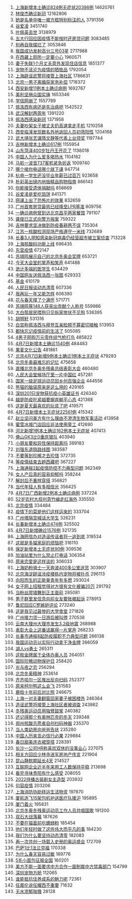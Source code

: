 1. [上海新增本土确诊824例无症状20398例](https://s.weibo.com//weibo?q=%23%E4%B8%8A%E6%B5%B7%E6%96%B0%E5%A2%9E%E6%9C%AC%E5%9C%9F%E7%A1%AE%E8%AF%8A824%E4%BE%8B%E6%97%A0%E7%97%87%E7%8A%B620398%E4%BE%8B%23&Refer=top) 14620761
2. [林俊杰确诊新冠](https://s.weibo.com//weibo?q=%23%E6%9E%97%E4%BF%8A%E6%9D%B0%E7%A1%AE%E8%AF%8A%E6%96%B0%E5%86%A0%23&Refer=top) 12162806
3. [她是名单中唯一被方框特别标注的人](https://s.weibo.com//weibo?q=%23%E5%A5%B9%E6%98%AF%E5%90%8D%E5%8D%95%E4%B8%AD%E5%94%AF%E4%B8%80%E8%A2%AB%E6%96%B9%E6%A1%86%E7%89%B9%E5%88%AB%E6%A0%87%E6%B3%A8%E7%9A%84%E4%BA%BA%23&Refer=top) 3791356
4. [谷爱凌](https://s.weibo.com//weibo?q=%E8%B0%B7%E7%88%B1%E5%87%8C&Refer=top) 3451740
5. [叶佩英去世](https://s.weibo.com//weibo?q=%23%E5%8F%B6%E4%BD%A9%E8%8B%B1%E5%8E%BB%E4%B8%96%23&Refer=top) 3138979
6. [五大行回应因疫情不能按时还房贷问题](https://s.weibo.com//weibo?q=%23%E4%BA%94%E5%A4%A7%E8%A1%8C%E5%9B%9E%E5%BA%94%E5%9B%A0%E7%96%AB%E6%83%85%E4%B8%8D%E8%83%BD%E6%8C%89%E6%97%B6%E8%BF%98%E6%88%BF%E8%B4%B7%E9%97%AE%E9%A2%98%23&Refer=top) 3083485
7. [别再自我摆烂了](https://s.weibo.com//weibo?q=%23%E5%88%AB%E5%86%8D%E8%87%AA%E6%88%91%E6%91%86%E7%83%82%E4%BA%86%23&Refer=top) 3053846
8. [我国成功发射高分三号03星](https://s.weibo.com//weibo?q=%23%E6%88%91%E5%9B%BD%E6%88%90%E5%8A%9F%E5%8F%91%E5%B0%84%E9%AB%98%E5%88%86%E4%B8%89%E5%8F%B703%E6%98%9F%23&Refer=top) 2717988
9. [在西藏上厕所一定要小心](https://s.weibo.com//weibo?q=%23%E5%9C%A8%E8%A5%BF%E8%97%8F%E4%B8%8A%E5%8E%95%E6%89%80%E4%B8%80%E5%AE%9A%E8%A6%81%E5%B0%8F%E5%BF%83%23&Refer=top) 1960571
10. [妻子失联1个月丈夫意外发现住店信息](https://s.weibo.com//weibo?q=%23%E5%A6%BB%E5%AD%90%E5%A4%B1%E8%81%941%E4%B8%AA%E6%9C%88%E4%B8%88%E5%A4%AB%E6%84%8F%E5%A4%96%E5%8F%91%E7%8E%B0%E4%BD%8F%E5%BA%97%E4%BF%A1%E6%81%AF%23&Refer=top) 1851377
11. [宠物不该沦为疫情的牺牲品](https://s.weibo.com//weibo?q=%23%E5%AE%A0%E7%89%A9%E4%B8%8D%E8%AF%A5%E6%B2%A6%E4%B8%BA%E7%96%AB%E6%83%85%E7%9A%84%E7%89%BA%E7%89%B2%E5%93%81%23&Refer=top) 1792054
12. [上海辟谣武警将接管上海社区](https://s.weibo.com//weibo?q=%23%E4%B8%8A%E6%B5%B7%E8%BE%9F%E8%B0%A3%E6%AD%A6%E8%AD%A6%E5%B0%86%E6%8E%A5%E7%AE%A1%E4%B8%8A%E6%B5%B7%E7%A4%BE%E5%8C%BA%23&Refer=top) 1786631
13. [北京一男子离婚获家务补偿](https://s.weibo.com//weibo?q=%23%E5%8C%97%E4%BA%AC%E4%B8%80%E7%94%B7%E5%AD%90%E7%A6%BB%E5%A9%9A%E8%8E%B7%E5%AE%B6%E5%8A%A1%E8%A1%A5%E5%81%BF%23&Refer=top) 1718372
14. [西安新增11例本土确诊病例](https://s.weibo.com//weibo?q=%23%E8%A5%BF%E5%AE%89%E6%96%B0%E5%A2%9E11%E4%BE%8B%E6%9C%AC%E5%9C%9F%E7%A1%AE%E8%AF%8A%E7%97%85%E4%BE%8B%23&Refer=top) 1692767
15. [美利坚祸众国实锤](https://s.weibo.com//weibo?q=%23%E7%BE%8E%E5%88%A9%E5%9D%9A%E7%A5%B8%E4%BC%97%E5%9B%BD%E5%AE%9E%E9%94%A4%23&Refer=top) 1653346
16. [学信网崩了](https://s.weibo.com//weibo?q=%23%E5%AD%A6%E4%BF%A1%E7%BD%91%E5%B4%A9%E4%BA%86%23&Refer=top) 1557789
17. [佩洛西有病还是先治病吧](https://s.weibo.com//weibo?q=%23%E4%BD%A9%E6%B4%9B%E8%A5%BF%E6%9C%89%E7%97%85%E8%BF%98%E6%98%AF%E5%85%88%E6%B2%BB%E7%97%85%E5%90%A7%23&Refer=top) 1542522
18. [武汉解封两周年](https://s.weibo.com//weibo?q=%23%E6%AD%A6%E6%B1%89%E8%A7%A3%E5%B0%81%E4%B8%A4%E5%91%A8%E5%B9%B4%23&Refer=top) 1391220
19. [佩洛西感染新冠](https://s.weibo.com//weibo?q=%23%E4%BD%A9%E6%B4%9B%E8%A5%BF%E6%84%9F%E6%9F%93%E6%96%B0%E5%86%A0%23&Refer=top) 1371958
20. [夫妻吵架女子被丈夫扔高速拿走手机](https://s.weibo.com//weibo?q=%23%E5%A4%AB%E5%A6%BB%E5%90%B5%E6%9E%B6%E5%A5%B3%E5%AD%90%E8%A2%AB%E4%B8%88%E5%A4%AB%E6%89%94%E9%AB%98%E9%80%9F%E6%8B%BF%E8%B5%B0%E6%89%8B%E6%9C%BA%23&Refer=top) 1210258
21. [西安临潼发现数名外地返回人员初筛阳性](https://s.weibo.com//weibo?q=%23%E8%A5%BF%E5%AE%89%E4%B8%B4%E6%BD%BC%E5%8F%91%E7%8E%B0%E6%95%B0%E5%90%8D%E5%A4%96%E5%9C%B0%E8%BF%94%E5%9B%9E%E4%BA%BA%E5%91%98%E5%88%9D%E7%AD%9B%E9%98%B3%E6%80%A7%23&Refer=top) 1204168
22. [武大靖张艺谋隋文静等代表上台领奖](https://s.weibo.com//weibo?q=%23%E6%AD%A6%E5%A4%A7%E9%9D%96%E5%BC%A0%E8%89%BA%E8%B0%8B%E9%9A%8B%E6%96%87%E9%9D%99%E7%AD%89%E4%BB%A3%E8%A1%A8%E4%B8%8A%E5%8F%B0%E9%A2%86%E5%A5%96%23&Refer=top) 1197744
23. [吉林新增本土确诊617例](https://s.weibo.com//weibo?q=%23%E5%90%89%E6%9E%97%E6%96%B0%E5%A2%9E%E6%9C%AC%E5%9C%9F%E7%A1%AE%E8%AF%8A617%E4%BE%8B%23&Refer=top) 1155954
24. [山东菏泽400岁牡丹王开花了](https://s.weibo.com//weibo?q=%23%E5%B1%B1%E4%B8%9C%E8%8F%8F%E6%B3%BD400%E5%B2%81%E7%89%A1%E4%B8%B9%E7%8E%8B%E5%BC%80%E8%8A%B1%E4%BA%86%23&Refer=top) 1136018
25. [中国人为什么爱多喝热水](https://s.weibo.com//weibo?q=%23%E4%B8%AD%E5%9B%BD%E4%BA%BA%E4%B8%BA%E4%BB%80%E4%B9%88%E7%88%B1%E5%A4%9A%E5%96%9D%E7%83%AD%E6%B0%B4%23&Refer=top) 1104182
26. [马航一波音737客机紧急折返](https://s.weibo.com//weibo?q=%23%E9%A9%AC%E8%88%AA%E4%B8%80%E6%B3%A2%E9%9F%B3737%E5%AE%A2%E6%9C%BA%E7%B4%A7%E6%80%A5%E6%8A%98%E8%BF%94%23&Refer=top) 1009740
27. [哪个接你电话哪个就下课](https://s.weibo.com//weibo?q=%23%E5%93%AA%E4%B8%AA%E6%8E%A5%E4%BD%A0%E7%94%B5%E8%AF%9D%E5%93%AA%E4%B8%AA%E5%B0%B1%E4%B8%8B%E8%AF%BE%23&Refer=top) 947714
28. [杭电一学生还没毕业年薪已过百万](https://s.weibo.com//weibo?q=%23%E6%9D%AD%E7%94%B5%E4%B8%80%E5%AD%A6%E7%94%9F%E8%BF%98%E6%B2%A1%E6%AF%95%E4%B8%9A%E5%B9%B4%E8%96%AA%E5%B7%B2%E8%BF%87%E7%99%BE%E4%B8%87%23&Refer=top) 923658
29. [朴彩英出镜内地版精品购物指南](https://s.weibo.com//weibo?q=%23%E6%9C%B4%E5%BD%A9%E8%8B%B1%E5%87%BA%E9%95%9C%E5%86%85%E5%9C%B0%E7%89%88%E7%B2%BE%E5%93%81%E8%B4%AD%E7%89%A9%E6%8C%87%E5%8D%97%23&Refer=top) 866143
30. [你能接受遗体捐献吗](https://s.weibo.com//weibo?q=%23%E4%BD%A0%E8%83%BD%E6%8E%A5%E5%8F%97%E9%81%97%E4%BD%93%E6%8D%90%E7%8C%AE%E5%90%97%23&Refer=top) 858669
31. [谷爱凌是爱吃馅饼](https://s.weibo.com//weibo?q=%23%E8%B0%B7%E7%88%B1%E5%87%8C%E6%98%AF%E7%88%B1%E5%90%83%E9%A6%85%E9%A5%BC%23&Refer=top) 841371
32. [网课上出了恐怖片的效果](https://s.weibo.com//weibo?q=%23%E7%BD%91%E8%AF%BE%E4%B8%8A%E5%87%BA%E4%BA%86%E6%81%90%E6%80%96%E7%89%87%E7%9A%84%E6%95%88%E6%9E%9C%23&Refer=top) 832659
33. [广州首套房贷最低已经降至LPR基准](https://s.weibo.com//weibo?q=%23%E5%B9%BF%E5%B7%9E%E9%A6%96%E5%A5%97%E6%88%BF%E8%B4%B7%E6%9C%80%E4%BD%8E%E5%B7%B2%E7%BB%8F%E9%99%8D%E8%87%B3LPR%E5%9F%BA%E5%87%86%23&Refer=top) 809756
34. [一确诊病例曾到访北京昌平两家餐馆](https://s.weibo.com//weibo?q=%23%E4%B8%80%E7%A1%AE%E8%AF%8A%E7%97%85%E4%BE%8B%E6%9B%BE%E5%88%B0%E8%AE%BF%E5%8C%97%E4%BA%AC%E6%98%8C%E5%B9%B3%E4%B8%A4%E5%AE%B6%E9%A4%90%E9%A6%86%23&Refer=top) 791107
35. [龚俊已正式向警方报案](https://s.weibo.com//weibo?q=%23%E9%BE%9A%E4%BF%8A%E5%B7%B2%E6%AD%A3%E5%BC%8F%E5%90%91%E8%AD%A6%E6%96%B9%E6%8A%A5%E6%A1%88%23&Refer=top) 759322
36. [吉林要求坚决做到防疫春耕两不误](https://s.weibo.com//weibo?q=%23%E5%90%89%E6%9E%97%E8%A6%81%E6%B1%82%E5%9D%9A%E5%86%B3%E5%81%9A%E5%88%B0%E9%98%B2%E7%96%AB%E6%98%A5%E8%80%95%E4%B8%A4%E4%B8%8D%E8%AF%AF%23&Refer=top) 735304
37. [江苏一核酸检测现场严格遵守一米线](https://s.weibo.com//weibo?q=%23%E6%B1%9F%E8%8B%8F%E4%B8%80%E6%A0%B8%E9%85%B8%E6%A3%80%E6%B5%8B%E7%8E%B0%E5%9C%BA%E4%B8%A5%E6%A0%BC%E9%81%B5%E5%AE%88%E4%B8%80%E7%B1%B3%E7%BA%BF%23&Refer=top) 732689
38. [长春3人明知感染新冠病毒仍经营超市被立案侦查](https://s.weibo.com//weibo?q=%23%E9%95%BF%E6%98%A53%E4%BA%BA%E6%98%8E%E7%9F%A5%E6%84%9F%E6%9F%93%E6%96%B0%E5%86%A0%E7%97%85%E6%AF%92%E4%BB%8D%E7%BB%8F%E8%90%A5%E8%B6%85%E5%B8%82%E8%A2%AB%E7%AB%8B%E6%A1%88%E4%BE%A6%E6%9F%A5%23&Refer=top) 713228
39. [上海核酸码功能上线](https://s.weibo.com//weibo?q=%23%E4%B8%8A%E6%B5%B7%E6%A0%B8%E9%85%B8%E7%A0%81%E5%8A%9F%E8%83%BD%E4%B8%8A%E7%BA%BF%23&Refer=top) 696435
40. [东营疫情](https://s.weibo.com//weibo?q=%E4%B8%9C%E8%90%A5%E7%96%AB%E6%83%85&Refer=top) 672147
41. [苏翊鸣展示自己的北京冬奥会奖牌](https://s.weibo.com//weibo?q=%23%E8%8B%8F%E7%BF%8A%E9%B8%A3%E5%B1%95%E7%A4%BA%E8%87%AA%E5%B7%B1%E7%9A%84%E5%8C%97%E4%BA%AC%E5%86%AC%E5%A5%A5%E4%BC%9A%E5%A5%96%E7%89%8C%23&Refer=top) 653721
42. [今天大会堂的掌声和笑声](https://s.weibo.com//weibo?q=%23%E4%BB%8A%E5%A4%A9%E5%A4%A7%E4%BC%9A%E5%A0%82%E7%9A%84%E6%8E%8C%E5%A3%B0%E5%92%8C%E7%AC%91%E5%A3%B0%23&Refer=top) 641488
43. [诡计多端的医学生](https://s.weibo.com//weibo?q=%23%E8%AF%A1%E8%AE%A1%E5%A4%9A%E7%AB%AF%E7%9A%84%E5%8C%BB%E5%AD%A6%E7%94%9F%23&Refer=top) 634429
44. [中国网友送佩洛西一张图](https://s.weibo.com//weibo?q=%23%E4%B8%AD%E5%9B%BD%E7%BD%91%E5%8F%8B%E9%80%81%E4%BD%A9%E6%B4%9B%E8%A5%BF%E4%B8%80%E5%BC%A0%E5%9B%BE%23&Refer=top) 629333
45. [基金](https://s.weibo.com//weibo?q=%E5%9F%BA%E9%87%91&Refer=top) 610179
46. [人民日报谈动态清零](https://s.weibo.com//weibo?q=%23%E4%BA%BA%E6%B0%91%E6%97%A5%E6%8A%A5%E8%B0%88%E5%8A%A8%E6%80%81%E6%B8%85%E9%9B%B6%23&Refer=top) 607336
47. [我再玩一年又能怎样](https://s.weibo.com//weibo?q=%23%E6%88%91%E5%86%8D%E7%8E%A9%E4%B8%80%E5%B9%B4%E5%8F%88%E8%83%BD%E6%80%8E%E6%A0%B7%23&Refer=top) 606390
48. [花与春天撞了个满怀](https://s.weibo.com//weibo?q=%23%E8%8A%B1%E4%B8%8E%E6%98%A5%E5%A4%A9%E6%92%9E%E4%BA%86%E4%B8%AA%E6%BB%A1%E6%80%80%23&Refer=top) 571771
49. [苏翊鸣等148人获突出贡献个人称号](https://s.weibo.com//weibo?q=%23%E8%8B%8F%E7%BF%8A%E9%B8%A3%E7%AD%89148%E4%BA%BA%E8%8E%B7%E7%AA%81%E5%87%BA%E8%B4%A1%E7%8C%AE%E4%B8%AA%E4%BA%BA%E7%A7%B0%E5%8F%B7%23&Refer=top) 559986
50. [大白帮居民喂狗只见拆家惨状不见狗](https://s.weibo.com//weibo?q=%23%E5%A4%A7%E7%99%BD%E5%B8%AE%E5%B1%85%E6%B0%91%E5%96%82%E7%8B%97%E5%8F%AA%E8%A7%81%E6%8B%86%E5%AE%B6%E6%83%A8%E7%8A%B6%E4%B8%8D%E8%A7%81%E7%8B%97%23&Refer=top) 536395
51. [胡明轩](https://s.weibo.com//weibo?q=%E8%83%A1%E6%98%8E%E8%BD%A9&Refer=top) 531316
52. [白宫称佩洛西与拜登互亲脸颊不算密切接触](https://s.weibo.com//weibo?q=%23%E7%99%BD%E5%AE%AB%E7%A7%B0%E4%BD%A9%E6%B4%9B%E8%A5%BF%E4%B8%8E%E6%8B%9C%E7%99%BB%E4%BA%92%E4%BA%B2%E8%84%B8%E9%A2%8A%E4%B8%8D%E7%AE%97%E5%AF%86%E5%88%87%E6%8E%A5%E8%A7%A6%23&Refer=top) 513953
53. [都快忘记疫情前的生活了](https://s.weibo.com//weibo?q=%23%E9%83%BD%E5%BF%AB%E5%BF%98%E8%AE%B0%E7%96%AB%E6%83%85%E5%89%8D%E7%9A%84%E7%94%9F%E6%B4%BB%E4%BA%86%23&Refer=top) 505085
54. [4男子网购万元零件组气枪打鸟](https://s.weibo.com//weibo?q=%234%E7%94%B7%E5%AD%90%E7%BD%91%E8%B4%AD%E4%B8%87%E5%85%83%E9%9B%B6%E4%BB%B6%E7%BB%84%E6%B0%94%E6%9E%AA%E6%89%93%E9%B8%9F%23&Refer=top) 485822
55. [4月7日新增本土确诊1540例](https://s.weibo.com//weibo?q=%234%E6%9C%887%E6%97%A5%E6%96%B0%E5%A2%9E%E6%9C%AC%E5%9C%9F%E7%A1%AE%E8%AF%8A1540%E4%BE%8B%23&Refer=top) 484483
56. [果麦文化公告](https://s.weibo.com//weibo?q=%23%E6%9E%9C%E9%BA%A6%E6%96%87%E5%8C%96%E5%85%AC%E5%91%8A%23&Refer=top) 481861
57. [北京4月7日新增9例本土确诊1例本土无症状](https://s.weibo.com//weibo?q=%23%E5%8C%97%E4%BA%AC4%E6%9C%887%E6%97%A5%E6%96%B0%E5%A2%9E9%E4%BE%8B%E6%9C%AC%E5%9C%9F%E7%A1%AE%E8%AF%8A1%E4%BE%8B%E6%9C%AC%E5%9C%9F%E6%97%A0%E7%97%87%E7%8A%B6%23&Refer=top) 479283
58. [北京冬奥最难忘的记忆](https://s.weibo.com//weibo?q=%23%E5%8C%97%E4%BA%AC%E5%86%AC%E5%A5%A5%E6%9C%80%E9%9A%BE%E5%BF%98%E7%9A%84%E8%AE%B0%E5%BF%86%23&Refer=top) 475658
59. [直播北京冬奥冬残奥总结表彰大会](https://s.weibo.com//weibo?q=%23%E7%9B%B4%E6%92%AD%E5%8C%97%E4%BA%AC%E5%86%AC%E5%A5%A5%E5%86%AC%E6%AE%8B%E5%A5%A5%E6%80%BB%E7%BB%93%E8%A1%A8%E5%BD%B0%E5%A4%A7%E4%BC%9A%23&Refer=top) 460480
60. [人民大会堂候场厅里一片中国红](https://s.weibo.com//weibo?q=%23%E4%BA%BA%E6%B0%91%E5%A4%A7%E4%BC%9A%E5%A0%82%E5%80%99%E5%9C%BA%E5%8E%85%E9%87%8C%E4%B8%80%E7%89%87%E4%B8%AD%E5%9B%BD%E7%BA%A2%23&Refer=top) 457281
61. [国家一级足球运动员回乡创百强企业](https://s.weibo.com//weibo?q=%23%E5%9B%BD%E5%AE%B6%E4%B8%80%E7%BA%A7%E8%B6%B3%E7%90%83%E8%BF%90%E5%8A%A8%E5%91%98%E5%9B%9E%E4%B9%A1%E5%88%9B%E7%99%BE%E5%BC%BA%E4%BC%81%E4%B8%9A%23&Refer=top) 444556
62. [熊猫的脑袋原来是这么用的](https://s.weibo.com//weibo?q=%23%E7%86%8A%E7%8C%AB%E7%9A%84%E8%84%91%E8%A2%8B%E5%8E%9F%E6%9D%A5%E6%98%AF%E8%BF%99%E4%B9%88%E7%94%A8%E7%9A%84%23&Refer=top) 429165
63. [深圳201只宠物获抗疫小英雄证书](https://s.weibo.com//weibo?q=%23%E6%B7%B1%E5%9C%B3201%E5%8F%AA%E5%AE%A0%E7%89%A9%E8%8E%B7%E6%8A%97%E7%96%AB%E5%B0%8F%E8%8B%B1%E9%9B%84%E8%AF%81%E4%B9%A6%23&Refer=top) 426340
64. [越是防疫吃紧越要摒弃躺平心态](https://s.weibo.com//weibo?q=%23%E8%B6%8A%E6%98%AF%E9%98%B2%E7%96%AB%E5%90%83%E7%B4%A7%E8%B6%8A%E8%A6%81%E6%91%92%E5%BC%83%E8%BA%BA%E5%B9%B3%E5%BF%83%E6%80%81%23&Refer=top) 421368
65. [这是夏天最喜欢的玩具了吧](https://s.weibo.com//weibo?q=%23%E8%BF%99%E6%98%AF%E5%A4%8F%E5%A4%A9%E6%9C%80%E5%96%9C%E6%AC%A2%E7%9A%84%E7%8E%A9%E5%85%B7%E4%BA%86%E5%90%A7%23&Refer=top) 419571
66. [4月7日新增本土无症状22561例](https://s.weibo.com//weibo?q=%234%E6%9C%887%E6%97%A5%E6%96%B0%E5%A2%9E%E6%9C%AC%E5%9C%9F%E6%97%A0%E7%97%87%E7%8A%B622561%E4%BE%8B%23&Refer=top) 415342
67. [赵立坚问美方有什么理由不澄清生物军事活动](https://s.weibo.com//weibo?q=%23%E8%B5%B5%E7%AB%8B%E5%9D%9A%E9%97%AE%E7%BE%8E%E6%96%B9%E6%9C%89%E4%BB%80%E4%B9%88%E7%90%86%E7%94%B1%E4%B8%8D%E6%BE%84%E6%B8%85%E7%94%9F%E7%89%A9%E5%86%9B%E4%BA%8B%E6%B4%BB%E5%8A%A8%23&Refer=top) 413958
68. [蜜雪冰城门店回应非法使用童工](https://s.weibo.com//weibo?q=%23%E8%9C%9C%E9%9B%AA%E5%86%B0%E5%9F%8E%E9%97%A8%E5%BA%97%E5%9B%9E%E5%BA%94%E9%9D%9E%E6%B3%95%E4%BD%BF%E7%94%A8%E7%AB%A5%E5%B7%A5%23&Refer=top) 412690
69. [河北新增1例本土确诊162例本土无症状](https://s.weibo.com//weibo?q=%23%E6%B2%B3%E5%8C%97%E6%96%B0%E5%A2%9E1%E4%BE%8B%E6%9C%AC%E5%9C%9F%E7%A1%AE%E8%AF%8A162%E4%BE%8B%E6%9C%AC%E5%9C%9F%E6%97%A0%E7%97%87%E7%8A%B6%23&Refer=top) 407413
70. [佛山GK3比0重庆狼队](https://s.weibo.com//weibo?q=%23%E4%BD%9B%E5%B1%B1GK3%E6%AF%940%E9%87%8D%E5%BA%86%E7%8B%BC%E9%98%9F%23&Refer=top) 403940
71. [小朋友要和异性保持距离吗](https://s.weibo.com//weibo?q=%23%E5%B0%8F%E6%9C%8B%E5%8F%8B%E8%A6%81%E5%92%8C%E5%BC%82%E6%80%A7%E4%BF%9D%E6%8C%81%E8%B7%9D%E7%A6%BB%E5%90%97%23&Refer=top) 389183
72. [刘强东退隐路线图](https://s.weibo.com//weibo?q=%23%E5%88%98%E5%BC%BA%E4%B8%9C%E9%80%80%E9%9A%90%E8%B7%AF%E7%BA%BF%E5%9B%BE%23&Refer=top) 383587
73. [不要等到珍稀才去珍惜](https://s.weibo.com//weibo?q=%23%E4%B8%8D%E8%A6%81%E7%AD%89%E5%88%B0%E7%8F%8D%E7%A8%80%E6%89%8D%E5%8E%BB%E7%8F%8D%E6%83%9C%23&Refer=top) 372735
74. [等疫情结束去趟西藏吧](https://s.weibo.com//weibo?q=%23%E7%AD%89%E7%96%AB%E6%83%85%E7%BB%93%E6%9D%9F%E5%8E%BB%E8%B6%9F%E8%A5%BF%E8%97%8F%E5%90%A7%23&Refer=top) 367227
75. [上海通报2起疫情防控不力典型问题](https://s.weibo.com//weibo?q=%23%E4%B8%8A%E6%B5%B7%E9%80%9A%E6%8A%A52%E8%B5%B7%E7%96%AB%E6%83%85%E9%98%B2%E6%8E%A7%E4%B8%8D%E5%8A%9B%E5%85%B8%E5%9E%8B%E9%97%AE%E9%A2%98%23&Refer=top) 362349
76. [女人产后真的容易抑郁吗](https://s.weibo.com//weibo?q=%23%E5%A5%B3%E4%BA%BA%E4%BA%A7%E5%90%8E%E7%9C%9F%E7%9A%84%E5%AE%B9%E6%98%93%E6%8A%91%E9%83%81%E5%90%97%23&Refer=top) 358244
77. [解封后不重样穿搭](https://s.weibo.com//weibo?q=%23%E8%A7%A3%E5%B0%81%E5%90%8E%E4%B8%8D%E9%87%8D%E6%A0%B7%E7%A9%BF%E6%90%AD%23&Refer=top) 356821
78. [当代年轻人有多相信光](https://s.weibo.com//weibo?q=%23%E5%BD%93%E4%BB%A3%E5%B9%B4%E8%BD%BB%E4%BA%BA%E6%9C%89%E5%A4%9A%E7%9B%B8%E4%BF%A1%E5%85%89%23&Refer=top) 356425
79. [4月7日广西新增2例本土确诊病例](https://s.weibo.com//weibo?q=%234%E6%9C%887%E6%97%A5%E5%B9%BF%E8%A5%BF%E6%96%B0%E5%A2%9E2%E4%BE%8B%E6%9C%AC%E5%9C%9F%E7%A1%AE%E8%AF%8A%E7%97%85%E4%BE%8B%23&Refer=top) 337224
80. [52岁农村大叔创意竹编走红海外](https://s.weibo.com//weibo?q=%2352%E5%B2%81%E5%86%9C%E6%9D%91%E5%A4%A7%E5%8F%94%E5%88%9B%E6%84%8F%E7%AB%B9%E7%BC%96%E8%B5%B0%E7%BA%A2%E6%B5%B7%E5%A4%96%23&Refer=top) 335550
81. [北京疫情](https://s.weibo.com//weibo?q=%23%E5%8C%97%E4%BA%AC%E7%96%AB%E6%83%85%23&Refer=top) 334484
82. [疫情下的菜是他们这样运来的](https://s.weibo.com//weibo?q=%23%E7%96%AB%E6%83%85%E4%B8%8B%E7%9A%84%E8%8F%9C%E6%98%AF%E4%BB%96%E4%BB%AC%E8%BF%99%E6%A0%B7%E8%BF%90%E6%9D%A5%E7%9A%84%23&Refer=top) 333704
83. [广州塔隔空喊话大学生](https://s.weibo.com//weibo?q=%23%E5%B9%BF%E5%B7%9E%E5%A1%94%E9%9A%94%E7%A9%BA%E5%96%8A%E8%AF%9D%E5%A4%A7%E5%AD%A6%E7%94%9F%23&Refer=top) 326231
84. [长春新增本土确诊474例](https://s.weibo.com//weibo?q=%23%E9%95%BF%E6%98%A5%E6%96%B0%E5%A2%9E%E6%9C%AC%E5%9C%9F%E7%A1%AE%E8%AF%8A474%E4%BE%8B%23&Refer=top) 325502
85. [4月7日新增确诊1576例](https://s.weibo.com//weibo?q=%234%E6%9C%887%E6%97%A5%E6%96%B0%E5%A2%9E%E7%A1%AE%E8%AF%8A1576%E4%BE%8B%23&Refer=top) 321735
86. [上海网信办对造谣传谣者将一追到底](https://s.weibo.com//weibo?q=%23%E4%B8%8A%E6%B5%B7%E7%BD%91%E4%BF%A1%E5%8A%9E%E5%AF%B9%E9%80%A0%E8%B0%A3%E4%BC%A0%E8%B0%A3%E8%80%85%E5%B0%86%E4%B8%80%E8%BF%BD%E5%88%B0%E5%BA%95%23&Refer=top) 319534
87. [这就是多猫家庭的烦恼吧](https://s.weibo.com//weibo?q=%23%E8%BF%99%E5%B0%B1%E6%98%AF%E5%A4%9A%E7%8C%AB%E5%AE%B6%E5%BA%AD%E7%9A%84%E7%83%A6%E6%81%BC%E5%90%A7%23&Refer=top) 316110
88. [保定新增本土无症状90例](https://s.weibo.com//weibo?q=%23%E4%BF%9D%E5%AE%9A%E6%96%B0%E5%A2%9E%E6%9C%AC%E5%9C%9F%E6%97%A0%E7%97%87%E7%8A%B690%E4%BE%8B%23&Refer=top) 309536
89. [加油站里为什么禁止打电话](https://s.weibo.com//weibo?q=%23%E5%8A%A0%E6%B2%B9%E7%AB%99%E9%87%8C%E4%B8%BA%E4%BB%80%E4%B9%88%E7%A6%81%E6%AD%A2%E6%89%93%E7%94%B5%E8%AF%9D%23&Refer=top) 306354
90. [原来恋爱是这样谈的](https://s.weibo.com//weibo?q=%23%E5%8E%9F%E6%9D%A5%E6%81%8B%E7%88%B1%E6%98%AF%E8%BF%99%E6%A0%B7%E8%B0%88%E7%9A%84%23&Refer=top) 306033
91. [上海奶粉骑士一天奔波400多公里送货](https://s.weibo.com//weibo?q=%23%E4%B8%8A%E6%B5%B7%E5%A5%B6%E7%B2%89%E9%AA%91%E5%A3%AB%E4%B8%80%E5%A4%A9%E5%A5%94%E6%B3%A2400%E5%A4%9A%E5%85%AC%E9%87%8C%E9%80%81%E8%B4%A7%23&Refer=top) 303907
92. [北京海淀辟谣涉疫楼栋内宠物将被扑杀](https://s.weibo.com//weibo?q=%23%E5%8C%97%E4%BA%AC%E6%B5%B7%E6%B7%80%E8%BE%9F%E8%B0%A3%E6%B6%89%E7%96%AB%E6%A5%BC%E6%A0%8B%E5%86%85%E5%AE%A0%E7%89%A9%E5%B0%86%E8%A2%AB%E6%89%91%E6%9D%80%23&Refer=top) 296113
93. [向阳而生的正能量青年有多燃](https://s.weibo.com//weibo?q=%23%E5%90%91%E9%98%B3%E8%80%8C%E7%94%9F%E7%9A%84%E6%AD%A3%E8%83%BD%E9%87%8F%E9%9D%92%E5%B9%B4%E6%9C%89%E5%A4%9A%E7%87%83%23&Refer=top) 293024
94. [女子网上招租觉得对方很有文化被骗20万](https://s.weibo.com//weibo?q=%23%E5%A5%B3%E5%AD%90%E7%BD%91%E4%B8%8A%E6%8B%9B%E7%A7%9F%E8%A7%89%E5%BE%97%E5%AF%B9%E6%96%B9%E5%BE%88%E6%9C%89%E6%96%87%E5%8C%96%E8%A2%AB%E9%AA%9720%E4%B8%87%23&Refer=top) 291792
95. [当粉丝爬墙舞到正主面前](https://s.weibo.com//weibo?q=%23%E5%BD%93%E7%B2%89%E4%B8%9D%E7%88%AC%E5%A2%99%E8%88%9E%E5%88%B0%E6%AD%A3%E4%B8%BB%E9%9D%A2%E5%89%8D%23&Refer=top) 285081
96. [男子群里发信息向前女友要账被起诉](https://s.weibo.com//weibo?q=%23%E7%94%B7%E5%AD%90%E7%BE%A4%E9%87%8C%E5%8F%91%E4%BF%A1%E6%81%AF%E5%90%91%E5%89%8D%E5%A5%B3%E5%8F%8B%E8%A6%81%E8%B4%A6%E8%A2%AB%E8%B5%B7%E8%AF%89%23&Refer=top) 278913
97. [鲁尼回应C罗嫉妒评论](https://s.weibo.com//weibo?q=%23%E9%B2%81%E5%B0%BC%E5%9B%9E%E5%BA%94C%E7%BD%97%E5%AB%89%E5%A6%92%E8%AF%84%E8%AE%BA%23&Refer=top) 273240
98. [这是我见过最惨的大学食堂](https://s.weibo.com//weibo?q=%23%E8%BF%99%E6%98%AF%E6%88%91%E8%A7%81%E8%BF%87%E6%9C%80%E6%83%A8%E7%9A%84%E5%A4%A7%E5%AD%A6%E9%A3%9F%E5%A0%82%23&Refer=top) 271826
99. [广州接力贷一日游后被叫停](https://s.weibo.com//weibo?q=%23%E5%B9%BF%E5%B7%9E%E6%8E%A5%E5%8A%9B%E8%B4%B7%E4%B8%80%E6%97%A5%E6%B8%B8%E5%90%8E%E8%A2%AB%E5%8F%AB%E5%81%9C%23&Refer=top) 270538
100. [云南大理州大理市发生3.2级地震](https://s.weibo.com//weibo?q=%23%E4%BA%91%E5%8D%97%E5%A4%A7%E7%90%86%E5%B7%9E%E5%A4%A7%E7%90%86%E5%B8%82%E5%8F%91%E7%94%9F3.2%E7%BA%A7%E5%9C%B0%E9%9C%87%23&Refer=top) 268988
101. [表彰大会上这番话赢得一片掌声](https://s.weibo.com//weibo?q=%23%E8%A1%A8%E5%BD%B0%E5%A4%A7%E4%BC%9A%E4%B8%8A%E8%BF%99%E7%95%AA%E8%AF%9D%E8%B5%A2%E5%BE%97%E4%B8%80%E7%89%87%E6%8E%8C%E5%A3%B0%23&Refer=top) 268233
102. [长春市通报8起防疫履职不力典型问题](https://s.weibo.com//weibo?q=%23%E9%95%BF%E6%98%A5%E5%B8%82%E9%80%9A%E6%8A%A58%E8%B5%B7%E9%98%B2%E7%96%AB%E5%B1%A5%E8%81%8C%E4%B8%8D%E5%8A%9B%E5%85%B8%E5%9E%8B%E9%97%AE%E9%A2%98%23&Refer=top) 266138
103. [我国运动员以实际行动拿干净金牌](https://s.weibo.com//weibo?q=%23%E6%88%91%E5%9B%BD%E8%BF%90%E5%8A%A8%E5%91%98%E4%BB%A5%E5%AE%9E%E9%99%85%E8%A1%8C%E5%8A%A8%E6%8B%BF%E5%B9%B2%E5%87%80%E9%87%91%E7%89%8C%23&Refer=top) 266059
104. [湖人vs勇士](https://s.weibo.com//weibo?q=%23%E6%B9%96%E4%BA%BAvs%E5%8B%87%E5%A3%AB%23&Refer=top) 265311
105. [这枚金牌属于全体办奥人员](https://s.weibo.com//weibo?q=%23%E8%BF%99%E6%9E%9A%E9%87%91%E7%89%8C%E5%B1%9E%E4%BA%8E%E5%85%A8%E4%BD%93%E5%8A%9E%E5%A5%A5%E4%BA%BA%E5%91%98%23&Refer=top) 264051
106. [国际珍稀动物保护日](https://s.weibo.com//weibo?q=%23%E5%9B%BD%E9%99%85%E7%8F%8D%E7%A8%80%E5%8A%A8%E7%89%A9%E4%BF%9D%E6%8A%A4%E6%97%A5%23&Refer=top) 258420
107. [光与夜之恋](https://s.weibo.com//weibo?q=%E5%85%89%E4%B8%8E%E5%A4%9C%E4%B9%8B%E6%81%8B&Refer=top) 256294
108. [北京冬奥精神](https://s.weibo.com//weibo?q=%23%E5%8C%97%E4%BA%AC%E5%86%AC%E5%A5%A5%E7%B2%BE%E7%A5%9E%23&Refer=top) 253614
109. [齐齐哈尔一区推出反向扫码](https://s.weibo.com//weibo?q=%23%E9%BD%90%E9%BD%90%E5%93%88%E5%B0%94%E4%B8%80%E5%8C%BA%E6%8E%A8%E5%87%BA%E5%8F%8D%E5%90%91%E6%89%AB%E7%A0%81%23&Refer=top) 252377
110. [原来柯尔鸭这么会飞](https://s.weibo.com//weibo?q=%23%E5%8E%9F%E6%9D%A5%E6%9F%AF%E5%B0%94%E9%B8%AD%E8%BF%99%E4%B9%88%E4%BC%9A%E9%A3%9E%23&Refer=top) 251583
111. [鹿晗十年前后对比照](https://s.weibo.com//weibo?q=%23%E9%B9%BF%E6%99%97%E5%8D%81%E5%B9%B4%E5%89%8D%E5%90%8E%E5%AF%B9%E6%AF%94%E7%85%A7%23&Refer=top) 246675
112. [上海一对夫妻翻窗回家妻子被困楼外](https://s.weibo.com//weibo?q=%23%E4%B8%8A%E6%B5%B7%E4%B8%80%E5%AF%B9%E5%A4%AB%E5%A6%BB%E7%BF%BB%E7%AA%97%E5%9B%9E%E5%AE%B6%E5%A6%BB%E5%AD%90%E8%A2%AB%E5%9B%B0%E6%A5%BC%E5%A4%96%23&Refer=top) 246364
113. [造谣武警将接管上海社区者被调查](https://s.weibo.com//weibo?q=%23%E9%80%A0%E8%B0%A3%E6%AD%A6%E8%AD%A6%E5%B0%86%E6%8E%A5%E7%AE%A1%E4%B8%8A%E6%B5%B7%E7%A4%BE%E5%8C%BA%E8%80%85%E8%A2%AB%E8%B0%83%E6%9F%A5%23&Refer=top) 243862
114. [冬残奥运动员用独臂鼓掌](https://s.weibo.com//weibo?q=%23%E5%86%AC%E6%AE%8B%E5%A5%A5%E8%BF%90%E5%8A%A8%E5%91%98%E7%94%A8%E7%8B%AC%E8%87%82%E9%BC%93%E6%8E%8C%23&Refer=top) 240382
115. [还记得那个有奥林匹克的冬天](https://s.weibo.com//weibo?q=%23%E8%BF%98%E8%AE%B0%E5%BE%97%E9%82%A3%E4%B8%AA%E6%9C%89%E5%A5%A5%E6%9E%97%E5%8C%B9%E5%85%8B%E7%9A%84%E5%86%AC%E5%A4%A9%23&Refer=top) 239348
116. [郑州核酸志愿者自创扫码神器](https://s.weibo.com//weibo?q=%23%E9%83%91%E5%B7%9E%E6%A0%B8%E9%85%B8%E5%BF%97%E6%84%BF%E8%80%85%E8%87%AA%E5%88%9B%E6%89%AB%E7%A0%81%E7%A5%9E%E5%99%A8%23&Refer=top) 235370
117. [当人类幼崽向爸爸告状](https://s.weibo.com//weibo?q=%23%E5%BD%93%E4%BA%BA%E7%B1%BB%E5%B9%BC%E5%B4%BD%E5%90%91%E7%88%B8%E7%88%B8%E5%91%8A%E7%8A%B6%23&Refer=top) 235280
118. [中国人历来言必信行必果](https://s.weibo.com//weibo?q=%23%E4%B8%AD%E5%9B%BD%E4%BA%BA%E5%8E%86%E6%9D%A5%E8%A8%80%E5%BF%85%E4%BF%A1%E8%A1%8C%E5%BF%85%E6%9E%9C%23&Refer=top) 229884
119. [春日甜美连衣裙穿搭](https://s.weibo.com//weibo?q=%23%E6%98%A5%E6%97%A5%E7%94%9C%E7%BE%8E%E8%BF%9E%E8%A1%A3%E8%A3%99%E7%A9%BF%E6%90%AD%23&Refer=top) 228391
120. [长沙一公司HR称喜欢双休的没事业心](https://s.weibo.com//weibo?q=%23%E9%95%BF%E6%B2%99%E4%B8%80%E5%85%AC%E5%8F%B8HR%E7%A7%B0%E5%96%9C%E6%AC%A2%E5%8F%8C%E4%BC%91%E7%9A%84%E6%B2%A1%E4%BA%8B%E4%B8%9A%E5%BF%83%23&Refer=top) 227075
121. [相关方回应少林寺进军房地产传言](https://s.weibo.com//weibo?q=%23%E7%9B%B8%E5%85%B3%E6%96%B9%E5%9B%9E%E5%BA%94%E5%B0%91%E6%9E%97%E5%AF%BA%E8%BF%9B%E5%86%9B%E6%88%BF%E5%9C%B0%E4%BA%A7%E4%BC%A0%E8%A8%80%23&Refer=top) 221904
122. [昆山静默期延长4天](https://s.weibo.com//weibo?q=%23%E6%98%86%E5%B1%B1%E9%9D%99%E9%BB%98%E6%9C%9F%E5%BB%B6%E9%95%BF4%E5%A4%A9%23&Refer=top) 214527
123. [互联网企业近半年来用工人数保持平稳](https://s.weibo.com//weibo?q=%23%E4%BA%92%E8%81%94%E7%BD%91%E4%BC%81%E4%B8%9A%E8%BF%91%E5%8D%8A%E5%B9%B4%E6%9D%A5%E7%94%A8%E5%B7%A5%E4%BA%BA%E6%95%B0%E4%BF%9D%E6%8C%81%E5%B9%B3%E7%A8%B3%23&Refer=top) 213698
124. [看完寻味贵阳有什么感受](https://s.weibo.com//weibo?q=%23%E7%9C%8B%E5%AE%8C%E5%AF%BB%E5%91%B3%E8%B4%B5%E9%98%B3%E6%9C%89%E4%BB%80%E4%B9%88%E6%84%9F%E5%8F%97%23&Refer=top) 208055
125. [2022待播古装剧女主造型](https://s.weibo.com//weibo?q=%232022%E5%BE%85%E6%92%AD%E5%8F%A4%E8%A3%85%E5%89%A7%E5%A5%B3%E4%B8%BB%E9%80%A0%E5%9E%8B%23&Refer=top) 203932
126. [句容疫情](https://s.weibo.com//weibo?q=%E5%8F%A5%E5%AE%B9%E7%96%AB%E6%83%85&Refer=top) 203206
127. [上海消防协助转运生活物资](https://s.weibo.com//weibo?q=%23%E4%B8%8A%E6%B5%B7%E6%B6%88%E9%98%B2%E5%8D%8F%E5%8A%A9%E8%BD%AC%E8%BF%90%E7%94%9F%E6%B4%BB%E7%89%A9%E8%B5%84%23&Refer=top) 197870
128. [厦航连飞15架包机护送医疗队援沪](https://s.weibo.com//weibo?q=%23%E5%8E%A6%E8%88%AA%E8%BF%9E%E9%A3%9E15%E6%9E%B6%E5%8C%85%E6%9C%BA%E6%8A%A4%E9%80%81%E5%8C%BB%E7%96%97%E9%98%9F%E6%8F%B4%E6%B2%AA%23&Refer=top) 195895
129. [厦门着火](https://s.weibo.com//weibo?q=%23%E5%8E%A6%E9%97%A8%E7%9D%80%E7%81%AB%23&Refer=top) 195831
130. [北京冬奥冬残奥运动员工作人员共唱国歌](https://s.weibo.com//weibo?q=%23%E5%8C%97%E4%BA%AC%E5%86%AC%E5%A5%A5%E5%86%AC%E6%AE%8B%E5%A5%A5%E8%BF%90%E5%8A%A8%E5%91%98%E5%B7%A5%E4%BD%9C%E4%BA%BA%E5%91%98%E5%85%B1%E5%94%B1%E5%9B%BD%E6%AD%8C%23&Refer=top) 191200
131. [双石大战落幕](https://s.weibo.com//weibo?q=%23%E5%8F%8C%E7%9F%B3%E5%A4%A7%E6%88%98%E8%90%BD%E5%B9%95%23&Refer=top) 187626
132. [不要在猫面前吃螺蛳粉](https://s.weibo.com//weibo?q=%23%E4%B8%8D%E8%A6%81%E5%9C%A8%E7%8C%AB%E9%9D%A2%E5%89%8D%E5%90%83%E8%9E%BA%E8%9B%B3%E7%B2%89%23&Refer=top) 185454
133. [他们年轻时做了这件伟大而平凡的事](https://s.weibo.com//weibo?q=%23%E4%BB%96%E4%BB%AC%E5%B9%B4%E8%BD%BB%E6%97%B6%E5%81%9A%E4%BA%86%E8%BF%99%E4%BB%B6%E4%BC%9F%E5%A4%A7%E8%80%8C%E5%B9%B3%E5%87%A1%E7%9A%84%E4%BA%8B%23&Refer=top) 184230
134. [我们为什么要坚持动态清零](https://s.weibo.com//weibo?q=%23%E6%88%91%E4%BB%AC%E4%B8%BA%E4%BB%80%E4%B9%88%E8%A6%81%E5%9D%9A%E6%8C%81%E5%8A%A8%E6%80%81%E6%B8%85%E9%9B%B6%23&Refer=top) 182083
135. [再一次共创一场载入史册的奥运盛会](https://s.weibo.com//weibo?q=%23%E5%86%8D%E4%B8%80%E6%AC%A1%E5%85%B1%E5%88%9B%E4%B8%80%E5%9C%BA%E8%BD%BD%E5%85%A5%E5%8F%B2%E5%86%8C%E7%9A%84%E5%A5%A5%E8%BF%90%E7%9B%9B%E4%BC%9A%23&Refer=top) 172709
136. [巴萨1比1法兰克福](https://s.weibo.com//weibo?q=%23%E5%B7%B4%E8%90%A81%E6%AF%941%E6%B3%95%E5%85%B0%E5%85%8B%E7%A6%8F%23&Refer=top) 170338
137. [为什么春天容易过敏](https://s.weibo.com//weibo?q=%23%E4%B8%BA%E4%BB%80%E4%B9%88%E6%98%A5%E5%A4%A9%E5%AE%B9%E6%98%93%E8%BF%87%E6%95%8F%23&Refer=top) 169776
138. [5毛小面包征服全国](https://s.weibo.com//weibo?q=%235%E6%AF%9B%E5%B0%8F%E9%9D%A2%E5%8C%85%E5%BE%81%E6%9C%8D%E5%85%A8%E5%9B%BD%23&Refer=top) 160201
139. [美方不能一面要求中方合作一面制裁中方禁毒部门](https://s.weibo.com//weibo?q=%23%E7%BE%8E%E6%96%B9%E4%B8%8D%E8%83%BD%E4%B8%80%E9%9D%A2%E8%A6%81%E6%B1%82%E4%B8%AD%E6%96%B9%E5%90%88%E4%BD%9C%E4%B8%80%E9%9D%A2%E5%88%B6%E8%A3%81%E4%B8%AD%E6%96%B9%E7%A6%81%E6%AF%92%E9%83%A8%E9%97%A8%23&Refer=top) 154799
140. [深圳宠物方舱](https://s.weibo.com//weibo?q=%23%E6%B7%B1%E5%9C%B3%E5%AE%A0%E7%89%A9%E6%96%B9%E8%88%B1%23&Refer=top) 112065
141. [谁能抵抗住养成系的魅力呢](https://s.weibo.com//weibo?q=%23%E8%B0%81%E8%83%BD%E6%8A%B5%E6%8A%97%E4%BD%8F%E5%85%BB%E6%88%90%E7%B3%BB%E7%9A%84%E9%AD%85%E5%8A%9B%E5%91%A2%23&Refer=top) 72361
142. [任嘉伦说任耀西不重要](https://s.weibo.com//weibo?q=%23%E4%BB%BB%E5%98%89%E4%BC%A6%E8%AF%B4%E4%BB%BB%E8%80%80%E8%A5%BF%E4%B8%8D%E9%87%8D%E8%A6%81%23&Refer=top) 71632
143. [无水浓郁咖喱](https://s.weibo.com//weibo?q=%23%E6%97%A0%E6%B0%B4%E6%B5%93%E9%83%81%E5%92%96%E5%96%B1%23&Refer=top) 28128

